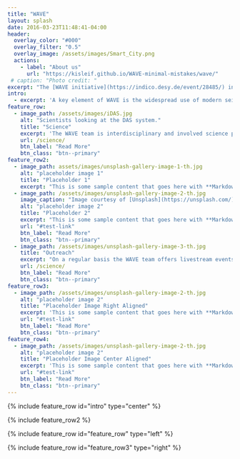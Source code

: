 ```yaml
---
title: "WAVE"
layout: splash
date: 2016-03-23T11:48:41-04:00
header:
  overlay_color: "#000"
  overlay_filter: "0.5"
  overlay_image: /assets/images/Smart_City.png
  actions:
    - label: "About us"
      url: "https://kisleif.github.io/WAVE-minimal-mistakes/wave/"
 # caption: "Photo credit: "
excerpt: "The [WAVE initiative](https://indico.desy.de/event/28485/) investigates and designs a seismic and geo-acoustic measurement network in and around and around the Science City Hamburg Bahrenfeld. WAVE is a unique and innovative infrastructure for geophysics, physics and especially for large-scale research facilities."
intro: 
  - excerpt: 'A key element of WAVE is the widespread use of modern seismic sensors, in particular distributed acoustic sensing (DAS). This technology uses fiber optic cables as sensitive seismic sensors. It enables ground motion data to be recorded at an unprecedented spatial density over long distances, revolutionizing geophysics.'
feature_row:
  - image_path: /assets/images/iDAS.jpg
    alt: "Scientists looking at the DAS system."
    title: "Science"
    excerpt: 'The WAVE team is interdisciplinary and involved science projects from geophysics, seismology, physics - especially accelerator and gravitational wave physics, informatics and engineering. '    
    url: /science/
    btn_label: "Read More"
    btn_class: "btn--primary"
feature_row2:
  - image_path: assets/images/unsplash-gallery-image-1-th.jpg
    alt: "placeholder image 1"
    title: "Placeholder 1"
    excerpt: "This is some sample content that goes here with **Markdown** formatting."
  - image_path: /assets/images/unsplash-gallery-image-2-th.jpg
    image_caption: "Image courtesy of [Unsplash](https://unsplash.com/)"
    alt: "placeholder image 2"
    title: "Placeholder 2"
    excerpt: "This is some sample content that goes here with **Markdown** formatting."
    url: "#test-link"
    btn_label: "Read More"
    btn_class: "btn--primary"
  - image_path: /assets/images/unsplash-gallery-image-3-th.jpg
    title: "Outreach"
    excerpt: "On a regular basis the WAVE team offers livestream events of the DAS data to the society, which shows seismic waves propagating over the Campus in realtime with ."
    url: /science/
    btn_label: "Read More"
    btn_class: "btn--primary"
feature_row3:
  - image_path: /assets/images/unsplash-gallery-image-2-th.jpg
    alt: "placeholder image 2"
    title: "Placeholder Image Right Aligned"
    excerpt: 'This is some sample content that goes here with **Markdown** formatting. Right aligned with `type="right"`'
    url: "#test-link"
    btn_label: "Read More"
    btn_class: "btn--primary"
feature_row4:
  - image_path: /assets/images/unsplash-gallery-image-2-th.jpg
    alt: "placeholder image 2"
    title: "Placeholder Image Center Aligned"
    excerpt: 'This is some sample content that goes here with **Markdown** formatting. Centered with `type="center"`'
    url: "#test-link"
    btn_label: "Read More"
    btn_class: "btn--primary"
---
```


{% include feature_row id="intro" type="center" %}

{% include feature_row2 %}

{% include feature_row id="feature_row" type="left" %}

{% include feature_row id="feature_row3" type="right" %}